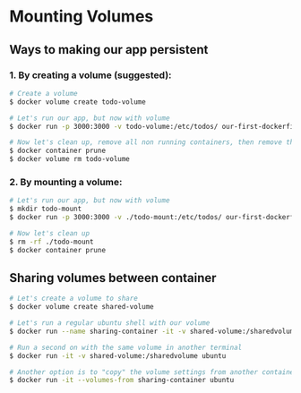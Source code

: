 # Mounting Volumes

## Ways to making our app persistent
### 1. By creating a volume (suggested):
```sh
# Create a volume
$ docker volume create todo-volume

# Let's run our app, but now with volume
$ docker run -p 3000:3000 -v todo-volume:/etc/todos/ our-first-dockerfile

# Now let's clean up, remove all non running containers, then remove the volume
$ docker container prune
$ docker volume rm todo-volume
```

### 2. By mounting a volume:
```sh
# Let's run our app, but now with volume
$ mkdir todo-mount
$ docker run -p 3000:3000 -v ./todo-mount:/etc/todos/ our-first-dockerfile

# Now let's clean up
$ rm -rf ./todo-mount
$ docker container prune
```

## Sharing volumes between container
```sh
# Let's create a volume to share
$ docker volume create shared-volume

# Let's run a regular ubuntu shell with our volume
$ docker run --name sharing-container -it -v shared-volume:/sharedvolume ubuntu

# Run a second on with the same volume in another terminal
$ docker run -it -v shared-volume:/sharedvolume ubuntu

# Another option is to "copy" the volume settings from another container
$ docker run -it --volumes-from sharing-container ubuntu
```